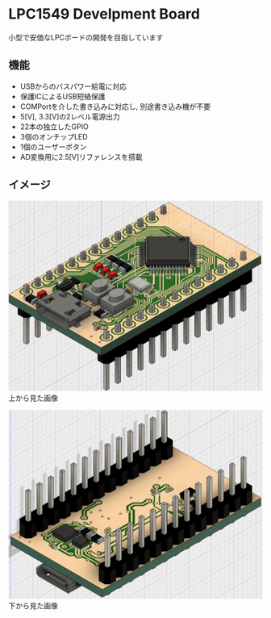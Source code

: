 # LPC1549 Develpment Board  

小型で安価なLPCボードの開発を目指しています  

## 機能
* USBからのバスパワー給電に対応
* 保護ICによるUSB短絡保護
* COMPortを介した書き込みに対応し, 別途書き込み機が不要 
* 5[V], 3.3[V]の2レベル電源出力 
* 22本の独立したGPIO
* 3個のオンチップLED
* 1個のユーザーボタン
* AD変換用に2.5[V]リファレンスを搭載

## イメージ
![top_view](./img/top.png "top_view")
上から見た画像  
  
![bottom_view](./img/bottom.png "bottom_view")  
下から見た画像